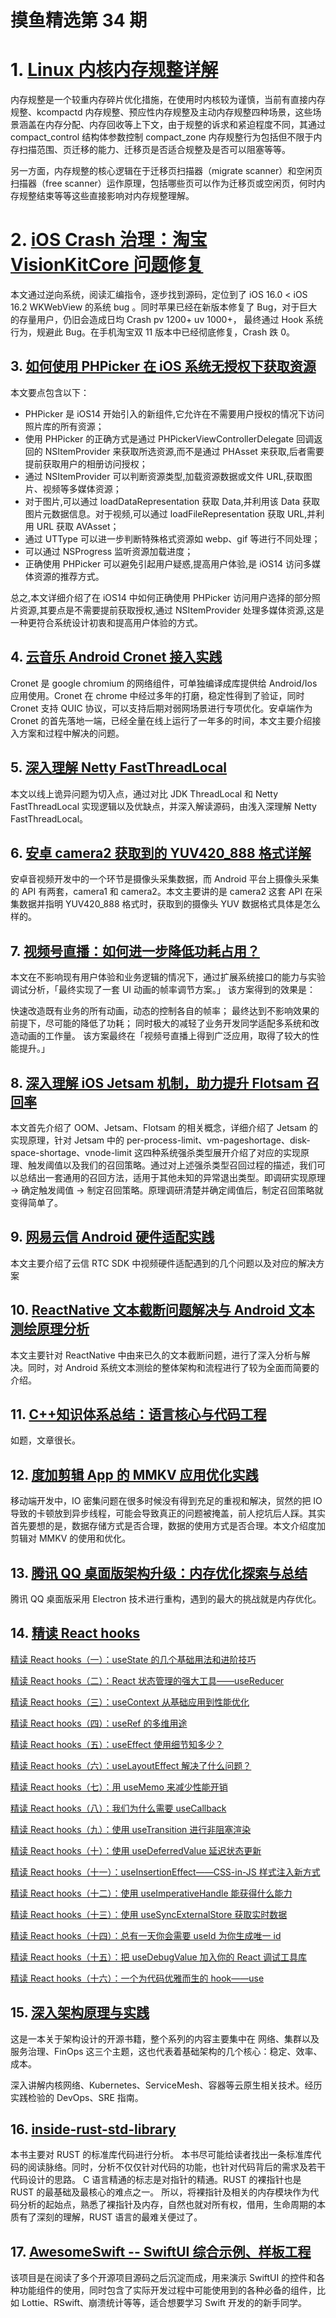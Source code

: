 # 摸鱼精选第 34 期

# 1. [Linux 内核内存规整详解](https://mp.weixin.qq.com/s/Ts7yGSuTrh3JLMnP4E3ajA)

内存规整是一个较重内存碎片优化措施，在使用时内核较为谨慎，当前有直接内存规整、kcompactd 内存规整、预应性内存规整及主动内存规整四种场景，这些场景涵盖在内存分配、内存回收等上下文，由于规整的诉求和紧迫程度不同，其通过 compact_control 结构体参数控制 compact_zone 内存规整行为包括但不限于内存扫描范围、页迁移的能力、迁移页是否适合规整及是否可以阻塞等等。

另一方面，内存规整的核心逻辑在于迁移页扫描器（migrate scanner）和空闲页扫描器（free scanner）运作原理，包括哪些页可以作为迁移页或空闲页，何时内存规整结束等等这些直接影响对内存规整理解。

# 2. [iOS Crash 治理：淘宝 VisionKitCore 问题修复](https://mp.weixin.qq.com/s/pmnrDbIeueGS_7Sck-83qQ)

本文通过逆向系统，阅读汇编指令，逐步找到源码，定位到了 iOS 16.0 < iOS 16.2 WKWebView 的系统 bug 。同时苹果已经在新版本修复了 Bug，对于巨大的存量用户，仍旧会造成日均 Crash pv 1200+ uv 1000+， 最终通过 Hook 系统行为，规避此 Bug。在手机淘宝双 11 版本中已经彻底修复，Crash 跌 0。

## 3. [如何使用 PHPicker 在 iOS 系统无授权下获取资源](https://mp.weixin.qq.com/s/NyfcdTDiD0s6WKcLSW87bg)

本文要点包含以下：

- PHPicker 是 iOS14 开始引入的新组件,它允许在不需要用户授权的情况下访问照片库的所有资源；
- 使用 PHPicker 的正确方式是通过 PHPickerViewControllerDelegate 回调返回的 NSItemProvider 来获取所选资源,而不是通过 PHAsset 来获取,后者需要提前获取用户的相册访问授权；
- 通过 NSItemProvider 可以判断资源类型,加载资源数据或文件 URL,获取图片、视频等多媒体资源；
- 对于图片,可以通过 loadDataRepresentation 获取 Data,并利用该 Data 获取图片元数据信息。对于视频,可以通过 loadFileRepresentation 获取 URL,并利用 URL 获取 AVAsset；
- 通过 UTType 可以进一步判断特殊格式资源如 webp、gif 等进行不同处理；
- 可以通过 NSProgress 监听资源加载进度；
- 正确使用 PHPicker 可以避免引起用户疑惑,提高用户体验,是 iOS14 访问多媒体资源的推荐方式。

总之,本文详细介绍了在 iOS14 中如何正确使用 PHPicker 访问用户选择的部分照片资源,其要点是不需要提前获取授权,通过 NSItemProvider 处理多媒体资源,这是一种更符合系统设计初衷和提高用户体验的方式。

## 4. [云音乐 Android Cronet 接入实践](https://mp.weixin.qq.com/s/XIzyDsNwS5VzYSfX7kguOA)

Cronet 是 google chromium 的网络组件，可单独编译成库提供给 Android/Ios 应用使用。Cronet 在 chrome 中经过多年的打磨，稳定性得到了验证，同时 Cronet 支持 QUIC 协议，可以支持后期对弱网场景进行专项优化。安卓端作为 Cronet 的首先落地一端，已经全量在线上运行了一年多的时间，本文主要介绍接入方案和过程中解决的问题。

## 5. [深入理解 Netty FastThreadLocal](https://mp.weixin.qq.com/s/P_X7Ros7MJReDi6wVLS3Xw)

本文以线上诡异问题为切入点，通过对比 JDK ThreadLocal 和 Netty FastThreadLocal 实现逻辑以及优缺点，并深入解读源码，由浅入深理解 Netty FastThreadLocal。

## 6. [安卓 camera2 获取到的 YUV420_888 格式详解](https://mp.weixin.qq.com/s/2gVpD3oGs049PAl91BRPBQ)

安卓音视频开发中的一个环节是摄像头采集数据，而 Android 平台上摄像头采集的 API 有两套，camera1 和 camera2。本文主要讲的是 camera2 这套 API 在采集数据并指明 YUV420_888 格式时，获取到的摄像头 YUV 数据格式具体是怎么样的。

## 7. [视频号直播：如何进一步降低功耗占用？](https://mp.weixin.qq.com/s/LKoGJylYfyk8iTXlvoW0gA)

本文在不影响现有用户体验和业务逻辑的情况下，通过扩展系统接口的能力与实验调试分析，「最终实现了一套 UI 动画的帧率调节方案。」 该方案得到的效果是：

快速改造既有业务的所有动画，动态的控制各自的帧率；
最终达到不影响效果的前提下，尽可能的降低了功耗；
同时极大的减轻了业务开发同学适配多系统和改造动画的工作量。
该方案最终在「视频号直播上得到广泛应用，取得了较大的性能提升。」

## 8. [深入理解 iOS Jetsam 机制，助力提升 Flotsam 召回率](https://mp.weixin.qq.com/s/vUMmQvZ1I91fhf8kFXY_mA)

本文首先介绍了 OOM、Jetsam、Flotsam 的相关概念，详细介绍了 Jetsam 的实现原理，针对 Jetsam 中的 per-process-limit、vm-pageshortage、disk-space-shortage、vnode-limit 这四种系统强杀类型展开介绍了对应的实现原理、触发阈值以及我们的召回策略。通过对上述强杀类型召回过程的描述，我们可以总结出一套通用的召回方法，适用于其他未知的异常退出类型。即调研实现原理 -> 确定触发阈值 -> 制定召回策略。原理调研清楚并确定阈值后，制定召回策略就变得简单了。

## 9. [网易云信 Android 硬件适配实践](https://mp.weixin.qq.com/s/bCkZoyK3vK2iJTDzikN9ng)

本文主要介绍了云信 RTC SDK 中视频硬件适配遇到的几个问题以及对应的解决方案

## 10. [ReactNative 文本截断问题解决与 Android 文本测绘原理分析](https://mp.weixin.qq.com/s/v7k-kiOaPjT5TzIIz4YIzQ)

本文主要针对 ReactNative 中由来已久的文本截断问题，进行了深入分析与解决。同时，对 Android 系统文本测绘的整体架构和流程进行了较为全面而简要的介绍。

## 11. [C++知识体系总结：语言核心与代码工程](https://mp.weixin.qq.com/s/lQoH4UF36_zKrw-Jbp2ylw)

如题，文章很长。

## 12. [度加剪辑 App 的 MMKV 应用优化实践](https://mp.weixin.qq.com/s/Ll6vRyVuXHb5fvr8AySZ0w)

移动端开发中，IO 密集问题在很多时候没有得到充足的重视和解决，贸然的把 IO 导致的卡顿放到异步线程，可能会导致真正的问题被掩盖，前人挖坑后人踩。其实首先要想的是，数据存储方式是否合理，数据的使用方式是否合理。本文介绍度加剪辑对 MMKV 的使用和优化。

## 13. [腾讯 QQ 桌面版架构升级：内存优化探索与总结](https://mp.weixin.qq.com/s/REHP26sx-8HjDIvGM63kJw)

腾讯 QQ 桌面版采用 Electron 技术进行重构，遇到的最大的挑战就是内存优化。

## 14. [精读 React hooks](https://weijunext.com/tag/React%20hooks)

[精读 React hooks（一）：useState 的几个基础用法和进阶技巧](https://weijunext.com/article/36abddc1-a8cb-4618-b6eb-e536c4879535)

[精读 React hooks（二）：React 状态管理的强大工具——useReducer](https://weijunext.com/article/486d38b7-bb0a-4493-a72c-01077000b098)

[精读 React hooks（三）：useContext 从基础应用到性能优化](https://weijunext.com/article/99d401ae-7428-405d-8af5-5c23c582dec8)

[精读 React hooks（四）：useRef 的多维用途](https://weijunext.com/article/f3460492-19ff-4214-8111-f1effa11e3ab)

[精读 React hooks（五）：useEffect 使用细节知多少？](https://weijunext.com/article/772e7900-ead5-4468-8a68-599e916bc651)

[精读 React hooks（六）：useLayoutEffect 解决了什么问题？](https://weijunext.com/article/fe61d9a6-84a1-4315-8e1d-34303cb2a497)

[精读 React hooks（七）：用 useMemo 来减少性能开销](https://weijunext.com/article/75704b53-4f6d-45db-a73b-f0cd6ce90ce9)

[精读 React hooks（八）：我们为什么需要 useCallback](https://weijunext.com/article/0db6ef00-d058-4204-8502-0990d06d0a4b)

[精读 React hooks（九）：使用 useTransition 进行非阻塞渲染](https://weijunext.com/article/5458862c-76aa-436e-adc5-269dc82228df)

[精读 React hooks（十）：使用 useDeferredValue 延迟状态更新](https://weijunext.com/article/0ca90f65-4cc3-4a64-a6ab-de0b2fde87a3)

[精读 React hooks（十一）：useInsertionEffect——CSS-in-JS 样式注入新方式](https://weijunext.com/article/ab3037b7-c0b6-4335-a869-431553a6b644)

[精读 React hooks（十二）：使用 useImperativeHandle 能获得什么能力](https://weijunext.com/article/9e8ce44c-238d-4eb7-b194-69493ac7c3e5)

[精读 React hooks（十三）：使用 useSyncExternalStore 获取实时数据](https://weijunext.com/article/9e8ce44c-238d-4eb7-b194-69493ac7c3e5)

[精读 React hooks（十四）：总有一天你会需要 useId 为你生成唯一 id](https://weijunext.com/article/ba0498cb-3bb5-4d76-a93f-ed7c51864fee)

[精读 React hooks（十五）：把 useDebugValue 加入你的 React 调试工具库](https://weijunext.com/article/01f63502-f459-4615-820d-a992d7322a89)

[精读 React hooks（十六）：一个为代码优雅而生的 hook——use](https://weijunext.com/article/4a9829b4-64ea-4254-bcf6-a9a2eb9cd131)

## 15. [深入架构原理与实践](https://thebyte.com.cn)

这是一本关于架构设计的开源书籍，整个系列的内容主要集中在 网络、集群以及服务治理、FinOps 这三个主题，这也代表着基础架构的几个核心：稳定、效率、成本。

深入讲解内核网络、Kubernetes、ServiceMesh、容器等云原生相关技术。经历实践检验的 DevOps、SRE 指南。

## 16. [inside-rust-std-library](https://github.com/Warrenren/inside-rust-std-library)

本书主要对 RUST 的标准库代码进行分析。
本书尽可能给读者找出一条标准库代码的阅读脉络。同时，分析不仅仅针对代码的功能，也针对代码背后的需求及若干代码设计的思路。
C 语言精通的标志是对指针的精通。RUST 的裸指针也是 RUST 的最基础及最核心的难点之一。 所以，将裸指针及相关的内存模块作为代码分析的起始点，熟悉了裸指针及内存，自然也就对所有权，借用，生命周期的本质有了深刻的理解，RUST 语言的最难关便过了。

## 17. [AwesomeSwift -- SwiftUI 综合示例、样板工程](https://github.com/Shouheng88/AwesomeSwift)

该项目是在阅读了多个开源项目源码之后沉淀而成，用来演示 SwiftUI 的控件和各种功能组件的使用，同时包含了实际开发过程中可能使用到的各种必备的组件，比如 Lottie、RSwift、崩溃统计等等，适合想要学习 Swift 开发的的新手同学。
